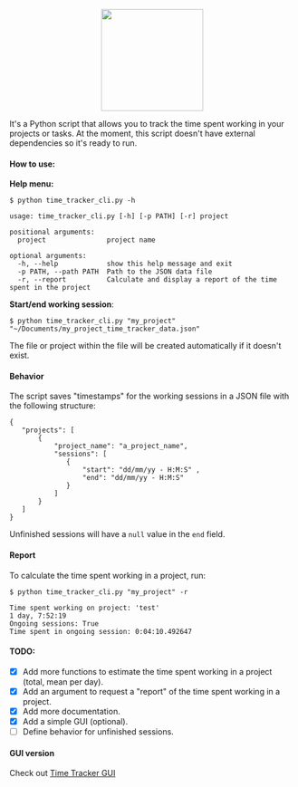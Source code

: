 
<p align="center">
  <img height=180 src="./readme_assets/logo.png">
</p>

It's a Python script that allows you to track the time spent working in your projects or tasks.
At the moment, this script doesn't have external dependencies so it's ready to run.

#### How to use:

**Help menu:**

`$ python time_tracker_cli.py -h`

```
usage: time_tracker_cli.py [-h] [-p PATH] [-r] project

positional arguments:
  project               project name

optional arguments:
  -h, --help            show this help message and exit
  -p PATH, --path PATH  Path to the JSON data file
  -r, --report          Calculate and display a report of the time spent in the project
```

**Start/end working session**:

`$ python time_tracker_cli.py "my_project" "~/Documents/my_project_time_tracker_data.json"`

The file or project within the file will be created automatically if it doesn't exist.


#### Behavior

The script saves "timestamps" for the working sessions in a JSON file with the following structure:

```
{
   "projects": [
       {
           "project_name": "a_project_name",
           "sessions": [
              {
                  "start": "dd/mm/yy - H:M:S" ,
                  "end": "dd/mm/yy - H:M:S"
              }
           ]
       }
   ]
}
```
Unfinished sessions will have a `null` value in the `end` field.

#### Report

To calculate the time spent working in a project, run:

```
$ python time_tracker_cli.py "my_project" -r

Time spent working on project: 'test'
1 day, 7:52:19
Ongoing sessions: True
Time spent in ongoing session: 0:04:10.492647
```

#### TODO:

- [x] Add more functions to estimate the time spent working in a project (total, mean per day).
- [x] Add an argument to request a "report" of the time spent working in a project.
- [x] Add more documentation.
- [x] Add a simple GUI (optional). 
- [ ] Define behavior for unfinished sessions.

#### GUI version

Check out [Time Tracker GUI](https://github.com/pazitos10/time-tracker)
